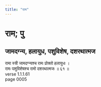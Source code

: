 ```yaml
---
title: "राम"
---
```


# राम; पु
## जामदग्न्य, हलायुध, पशुविशेष, दशरथात्मज
रामा स्त्री जामदग्न्यश्च रामः प्रोक्तो हलायुधः ।<br />रामः पशुविशेषश्च रामो दशरथात्मजः ॥ ६१ ॥<br />verse 1.1.1.61<br />page 0005

